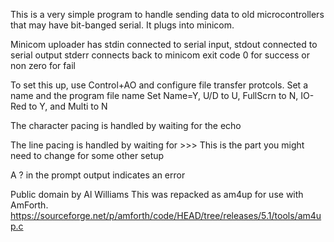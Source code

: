 This is a very simple program to handle sending data to old microcontrollers that may have bit-banged serial. It plugs into minicom.

Minicom uploader has stdin connected to serial input,
stdout connected to serial output
stderr connects back to minicom
exit code 0 for success or non zero for fail

To set this up, use Control+AO and configure file transfer 
protcols. Set a name and the program file name 
 Set Name=Y, U/D to U, FullScrn to N, IO-Red to Y, and Multi to N


The character pacing is handled by waiting for the echo

The line pacing is handled by waiting for >>> This is the part you might need to change for some other setup

A ? in the prompt output indicates an error


Public domain by Al Williams
This was repacked as am4up for use with AmForth.
https://sourceforge.net/p/amforth/code/HEAD/tree/releases/5.1/tools/am4up.c

